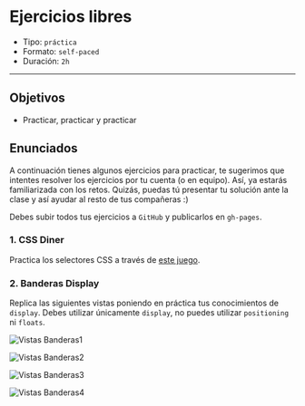 # Ejercicios libres

- Tipo: `práctica`
- Formato: `self-paced`
- Duración: `2h`

***

## Objetivos

- Practicar, practicar y practicar

## Enunciados

A continuación tienes algunos ejercicios para practicar, te sugerimos
que intentes resolver los ejercicios por tu cuenta (o en equipo). Así, ya
estarás familiarizada con los retos. Quizás, puedas tú presentar tu solución
ante la clase y así ayudar al resto de tus compañeras :)

Debes subir todos tus ejercicios a `GitHub` y publicarlos en `gh-pages`.

### 1. CSS Diner

Practica los selectores CSS a través de [este juego](https://laboratoria.github.io/css-diner).

### 2. Banderas Display

Replica las siguientes vistas poniendo en práctica tus conocimientos de `display`.
Debes utilizar únicamente `display`, no puedes utilizar `positioning` ni `floats`.

![Vistas Banderas1](https://fotos.subefotos.com/8157f58d3d2dcfcf689ec56554097266o.png)

![Vistas Banderas2](https://fotos.subefotos.com/304ad94ffc6b76d7366894e1d9646961o.png)

![Vistas Banderas3](https://fotos.subefotos.com/ea2ba0950028f26c289e7ae55f2438d2o.png)

![Vistas Banderas4](https://fotos.subefotos.com/ce40c790a0ddf23ff36a075bf91d59c6o.png)
